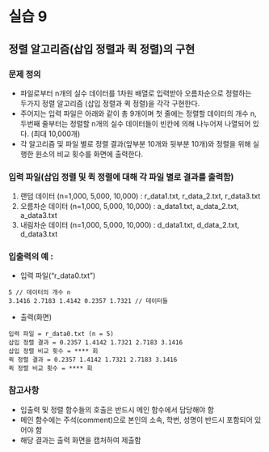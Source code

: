 # 실습 9  
## 정렬 알고리즘(삽입 정렬과 퀵 정렬)의 구현  
### 문제 정의  
* 파일로부터 n개의 실수 데이터를 1차원 배열로 입력받아 오름차순으로 정렬하는  
두가지 정렬 알고리즘 (삽입 정렬과 퀵 정렬)을 각각 구현한다.  
* 주어지는 입력 파일은 아래와 같이 총 9개이며 첫 줄에는 정렬할 데이터의 개수 n,  
두번째 줄부터는 정렬할 n개의 실수 데이터들이 빈칸에 의해 나누어져 나열되어 있다. (최대 10,000개)  
* 각 알고리즘 및 파일 별로 정렬 결과(앞부분 10개와 뒷부분 10개)와 정렬을 위해 실행한 원소의 비교 횟수를 화면에 출력한다.  

### 입력 파일(삽입 정렬 및 퀵 정렬에 대해 각 파일 별로 결과를 출력함)  
1. 랜덤 데이터 (n=1,000, 5,000, 10,000) : r_data1.txt, r_data_2.txt, r_data3.txt  
2. 오름차순 데이터 (n=1,000, 5,000, 10,000) : a_data1.txt, a_data_2.txt, a_data3.txt  
3. 내림차순 데이터 (n=1,000, 5,000, 10,000) : d_data1.txt, d_data_2.txt, d_data3.txt  

### 입출력의 예 :  
* 입력 파일(“r_data0.txt”)  
```
5 // 데이터의 개수 n
3.1416 2.7183 1.4142 0.2357 1.7321 // 데이터들
```  

* 출력(화면)
```
입력 파일 = r_data0.txt (n = 5)  
삽입 정렬 결과 = 0.2357 1.4142 1.7321 2.7183 3.1416
삽입 정렬 비교 횟수 = **** 회
퀵 정렬 결과 = 0.2357 1.4142 1.7321 2.7183 3.1416
퀵 정렬 비교 횟수 = **** 회
```

### 참고사항  
* 입출력 및 정렬 함수들의 호출은 반드시 메인 함수에서 담당해야 함  
* 메인 함수에는 주석(comment)으로 본인의 소속, 학번, 성명이 반드시 포함되어 있어야 함  
* 해당 결과는 출력 화면을 캡처하여 제출함  
